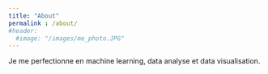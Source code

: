 ```yaml
---
title: "About"
permalink : /about/
#header:
  #image: "/images/me_photo.JPG"
---
```

Je me perfectionne en machine learning, data analyse et data visualisation.
